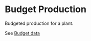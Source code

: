 # Budget Production

Budgeted production for a plant.

See [Budget data](../../../../Data%20Collection%20&%20Data%20Flow/Budget%20Data/Budget%20Data.md)

